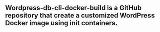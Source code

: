## Wordpress-db-cli-docker-build is a GitHub repository that create a customized WordPress Docker image using init containers.



